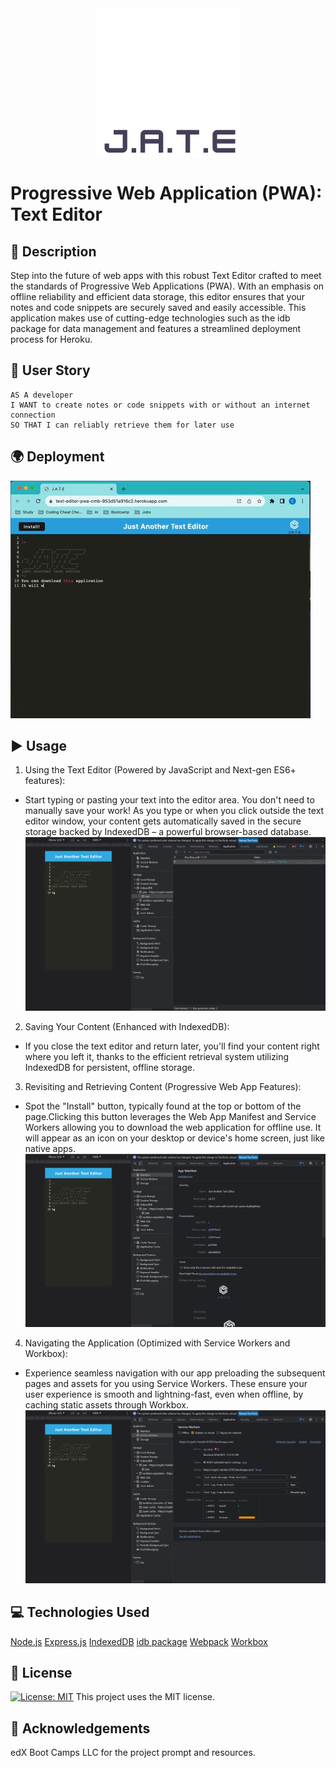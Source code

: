 <div style="display: flex; justify-content: center; align-items: center;">
    <img src="assets/JATE_logo.png">
</div>

# Progressive Web Application (PWA): Text Editor
## 🌟 Description
Step into the future of web apps with this robust Text Editor crafted to meet the standards of Progressive Web Applications (PWA). With an emphasis on offline reliability and efficient data storage, this editor ensures that your notes and code snippets are securely saved and easily accessible. This application makes use of cutting-edge technologies such as the idb package for data management and features a streamlined deployment process for Heroku.
## 📜 User Story
```
AS A developer
I WANT to create notes or code snippets with or without an internet connection
SO THAT I can reliably retrieve them for later use
```
## 🌍 Deployment
<a href="https://text-editor-pwa-cmb-953d51a916c2.herokuapp.com"><img src="assets/JATE.gif" alt="Website Preview"></a>

## ▶️ Usage
1. Using the Text Editor (Powered by JavaScript and Next-gen ES6+ features):
- Start typing or pasting your text into the editor area. You don't need to manually save your work! As you type or when you click outside the text editor window, your content gets automatically saved in the secure storage backed by IndexedDB – a powerful browser-based database.
![IndexedDB](assets/03-idb-storage.png)
2. Saving Your Content (Enhanced with IndexedDB):
- If you close the text editor and return later, you'll find your content right where you left it, thanks to the efficient retrieval system utilizing IndexedDB for persistent, offline storage.
3. Revisiting and Retrieving Content (Progressive Web App Features):
- Spot the "Install" button, typically found at the top or bottom of the page.Clicking this button leverages the Web App Manifest and Service Workers allowing you to download the web application for offline use. It will appear as an icon on your desktop or device's home screen, just like native apps.
![Manifest and Service Workers](assets/01-manifest.png)
4. Navigating the Application (Optimized with Service Workers and Workbox):
- Experience seamless navigation with our app preloading the subsequent pages and assets for you using Service Workers. These ensure your user experience is smooth and lightning-fast, even when offline, by caching static assets through Workbox.
![Service Workers](assets/02-service-worker.png)
## 💻 Technologies Used
[Node.js](https://nodejs.org/en)
[Express.js](https://expressjs.com/)
[IndexedDB](https://developer.mozilla.org/en-US/docs/Web/API/IndexedDB_API)
[idb package](https://www.npmjs.com/package/idb)
[Webpack](https://webpack.js.org/)
[Workbox](https://developers.google.com/web/tools/workbox)
## 📄 License
[![License: MIT](https://img.shields.io/badge/License-MIT-yellow.svg)](https://opensource.org/licenses/MIT)
This project uses the MIT license.

## 👏 Acknowledgements
edX Boot Camps LLC for the project prompt and resources.
